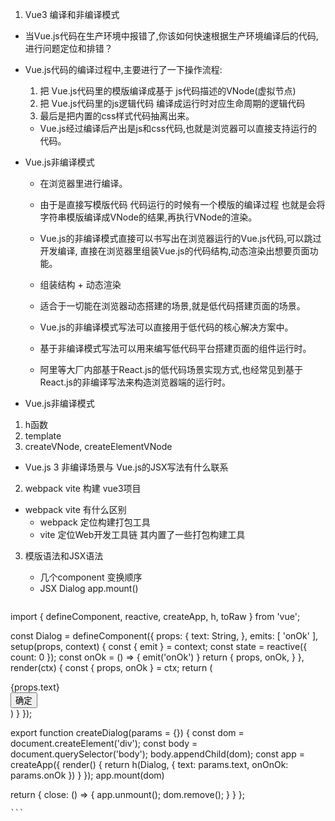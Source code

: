 1. Vue3 编译和非编译模式
* 当Vue.js代码在生产环境中报错了,你该如何快速根据生产环境编译后的代码,进行问题定位和排错？

* Vue.js代码的编译过程中,主要进行了一下操作流程:
    1. 把 Vue.js代码里的模版编译成基于 js代码描述的VNode(虚拟节点)
    2. 把 Vue.js代码里的js逻辑代码 编译成运行时对应生命周期的逻辑代码
    3. 最后是把内置的css样式代码抽离出来。
    * Vue.js经过编译后产出是js和css代码,也就是浏览器可以直接支持运行的代码。
* Vue.js非编译模式    
    * 在浏览器里进行编译。 
    * 由于是直接写模版代码 代码运行的时候有一个模版的编译过程 也就是会将字符串模版编译成VNode的结果,再执行VNode的渲染。

    * Vue.js的非编译模式直接可以书写出在浏览器运行的Vue.js代码,可以跳过开发编译, 直接在浏览器里组装Vue.js的代码结构,动态渲染出想要页面功能。

    * 组装结构  +  动态渲染

    * 适合于一切能在浏览器动态搭建的场景,就是低代码搭建页面的场景。
    * Vue.js的非编译模式写法可以直接用于低代码的核心解决方案中。
    * 基于非编译模式写法可以用来编写低代码平台搭建页面的组件运行时。
    * 阿里等大厂内部基于React.js的低代码场景实现方式,也经常见到基于React.js的非编译写法来构造浏览器端的运行时。

 * Vue.js非编译模式
 1. h函数
 2. template
 3. createVNode, createElementVNode
 * Vue.js 3 非编译场景与 Vue.js的JSX写法有什么联系  

 2. webpack vite 构建 vue3项目
 * webpack vite 有什么区别
    - webpack 定位构建打包工具
    - vite 定位Web开发工具链 其内置了一些打包构建工具

3. 模版语法和JSX语法  
    -  几个component 变换顺序
    -  JSX  Dialog  app.mount()



    ```
import { defineComponent, reactive, createApp, h, toRaw } from 'vue';

const Dialog = defineComponent({
  props: {
    text: String,
  },
  emits: [ 'onOk' ],
  setup(props, context) {
    const { emit } = context;
    const state = reactive({
      count: 0
    });
    const onOk = () => {
      emit('onOk')
    }
    return {
      props,
      onOk,
    }
  },
  render(ctx) {
    const { props, onOk } = ctx;
    return (
      <div class="v-dialog-mask">
        <div class="v-dialog">
          <div class="v-dialog-text">
            {props.text}
          </div>
          <div class="v-dialog-footer">
            <button class="v-dialog-btn" onClick={onOk}>确定</button>
          </div>
        </div>
      </div>
    )
  }
});

export function createDialog(params = {}) {
  const dom = document.createElement('div');
  const body = document.querySelector('body');
  body.appendChild(dom);
  const app = createApp({
    render() {
      return h(Dialog, {
        text: params.text,
        onOnOk: params.onOk
      })
    }
  });
  app.mount(dom)

  return {
    close: () => {
      app.unmount();
      dom.remove();
    }
  }
};

    ```